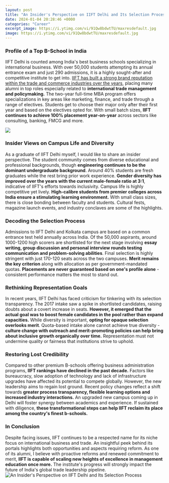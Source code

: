 ```yaml
---
layout: post
title: "An Insider's Perspective on IIFT Delhi and Its Selection Process"
date: 2024-01-04 20:28:46 +0000
categories: "Career"
excerpt_image: https://i.ytimg.com/vi/91Qw8bdwtTU/maxresdefault.jpg
image: https://i.ytimg.com/vi/91Qw8bdwtTU/maxresdefault.jpg
---
```


### Profile of a Top B-School in India
IIFT Delhi is counted among India's best business schools specializing in international business. With over 50,000 students attempting its annual entrance exam and just 290 admissions, it is a highly sought-after and competitive institute to get into. [IIFT has built a strong brand reputation within the trade and commerce industries over the years](https://yt.io.vn/collection/abbate), placing many alumni in top roles especially related to **international trade management and policymaking.** 
The two-year full-time MBA program offers specializations in key areas like marketing, finance, and trade through a range of electives. Students get to choose their major only after their first year and based on the electives opted for. With small batch sizes, **IIFT continues to achieve 100% placement year-on-year** across sectors like consulting, banking, FMCG and more. 

![](https://www.mbarendezvous.com/images/top-stories-img/bannerimage_1525252061.jpg)
### Insider Views on Campus Life and Diversity
As a graduate of IIFT Delhi myself, I would like to share an insider perspective. The student community comes from diverse educational and professional backgrounds, though **engineering continues to be the dominant undergraduate background**. Around 40% students are fresh graduates while the rest bring prior work experience. **Gender diversity has improved over the years with the current male-female ratio at 3:1**, indicative of IIFT's efforts towards inclusivity. 
Campus life is highly competitive yet lively. **High-calibre students from premier colleges across India ensure a stimulating learning environment.** With small class sizes, there is close bonding between faculty and students. Cultural fests, magazine launch events, and industry conclaves are some of the highlights.
### Decoding the Selection Process  
Admissions to IIFT Delhi and Kolkata campus are based on a common entrance test held annually across India. Of the 50,000 aspirants, around 1000-1200 high scorers are shortlisted for the next stage involving **essay writing, group discussion and personal interview rounds testing communication and problem-solving abilities**. 
Final selection is highly stringent with just 170-120 seats across the two campuses. **Merit remains the key criterion** along with allocation as per government-mandated quotas. **Placements are never guaranteed based on one's profile alone** - consistent performance matters the most to stand out.
### Rethinking Representation Goals  
In recent years, IIFT Delhi has faced criticism for tinkering with its selection transparency. The 2017 intake saw a spike in shortlisted candidates, raising doubts about a covert increase in seats. **However, it emerged that the actual goal was to boost female candidates in the pool rather than expand capacities.**
While diversity is important, **opting for opaque selection overlooks merit**. Quota-based intake alone cannot achieve true diversity - **culture change with outreach and merit-promoting policies can help bring about inclusive growth organically over time.** Representation must not undermine quality or fairness that institutions strive to uphold.
### Restoring Lost Credibility  
Compared to other premium B-schools offering business administration programs, **IIFT rankings have declined in the past decade.** Factors like bureaucracy, slow adoption of technology and lack of infrastructure upgrades have affected its potential to compete globally. 
However, the new leadership aims to regain lost ground. Recent policy changes reflect a shift towards **greater process transparency, flexible learning options and increased industry interactions.** An upgraded new campus coming up in Delhi will foster synergy between academics and experience. If sustained with diligence, **these transformational steps can help IIFT reclaim its place among the country's finest b-schools.**
### In Conclusion
Despite facing issues, IIFT continues to be a respected name for its niche focus on international business and trade. An insightful peek behind its portals highlights both opportunities and aspects requiring reform. As one of its alumni, I believe with proactive reforms and renewed commitment to merit, **IIFT is capable of scaling new heights of excellence in management education once more.** The institute's progress will strongly impact the future of India's global trade leadership pipeline.
![An Insider's Perspective on IIFT Delhi and Its Selection Process](https://i.ytimg.com/vi/91Qw8bdwtTU/maxresdefault.jpg)